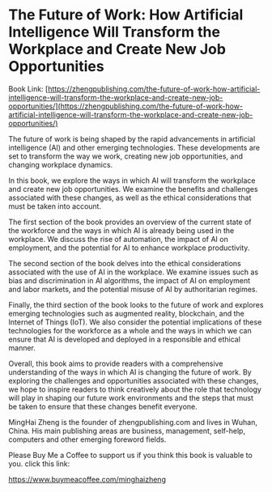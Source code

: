 # The Future of Work: How Artificial Intelligence Will Transform the Workplace and Create New Job Opportunities

Book Link: [https://zhengpublishing.com/the-future-of-work-how-artificial-intelligence-will-transform-the-workplace-and-create-new-job-opportunities/](https://zhengpublishing.com/the-future-of-work-how-artificial-intelligence-will-transform-the-workplace-and-create-new-job-opportunities/)

The future of work is being shaped by the rapid advancements in artificial intelligence (AI) and other emerging technologies. These developments are set to transform the way we work, creating new job opportunities, and changing workplace dynamics.

In this book, we explore the ways in which AI will transform the workplace and create new job opportunities. We examine the benefits and challenges associated with these changes, as well as the ethical considerations that must be taken into account.

The first section of the book provides an overview of the current state of the workforce and the ways in which AI is already being used in the workplace. We discuss the rise of automation, the impact of AI on employment, and the potential for AI to enhance workplace productivity.

The second section of the book delves into the ethical considerations associated with the use of AI in the workplace. We examine issues such as bias and discrimination in AI algorithms, the impact of AI on employment and labor markets, and the potential misuse of AI by authoritarian regimes.

Finally, the third section of the book looks to the future of work and explores emerging technologies such as augmented reality, blockchain, and the Internet of Things (IoT). We also consider the potential implications of these technologies for the workforce as a whole and the ways in which we can ensure that AI is developed and deployed in a responsible and ethical manner.

Overall, this book aims to provide readers with a comprehensive understanding of the ways in which AI is changing the future of work. By exploring the challenges and opportunities associated with these changes, we hope to inspire readers to think creatively about the role that technology will play in shaping our future work environments and the steps that must be taken to ensure that these changes benefit everyone.

MingHai Zheng is the founder of zhengpublishing.com and lives in Wuhan, China. His main publishing areas are business, management, self-help, computers and other emerging foreword fields.

Please Buy Me a Coffee to support us if you think this book is valuable to you. click this link:

https://www.buymeacoffee.com/minghaizheng
